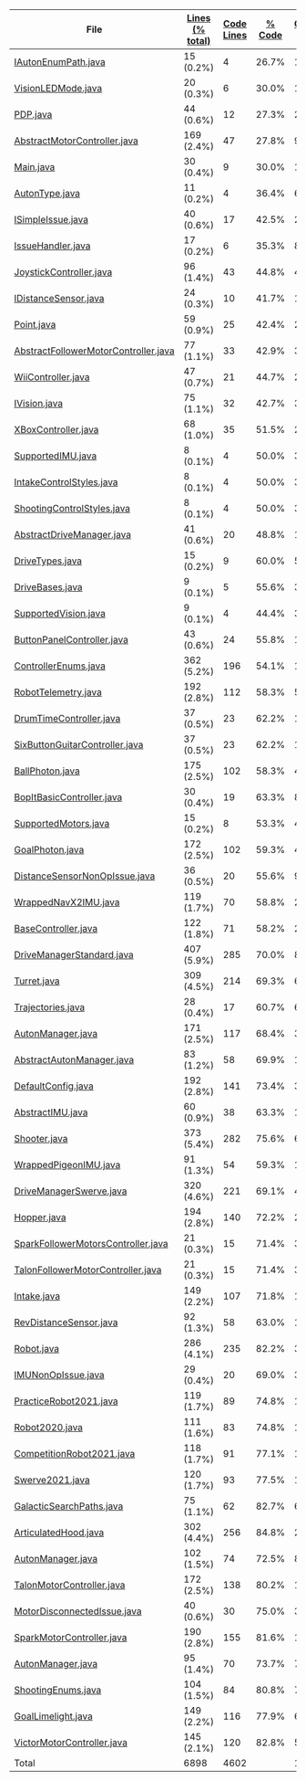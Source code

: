 
|File|[Lines (% total)](https://github.com/jojo2357/CodeStats/tree/main/Statistics/LinesDescending.md/)|[Code Lines](https://github.com/jojo2357/CodeStats/tree/main/Statistics/CodeDescending.md/)|[% Code](https://github.com/jojo2357/CodeStats/tree/main/Statistics/ProportionCodeDescending.md/)|[Comment Lines](https://github.com/jojo2357/CodeStats/tree/main/Statistics/CommentsDescending.md/)|[% Comment](https://github.com/jojo2357/CodeStats/tree/main/Statistics/ProportionCommentsAscending.md/)|[Blank Lines](https://github.com/jojo2357/CodeStats/tree/main/Statistics/BlanksDescending.md/)|[% Blank](https://github.com/jojo2357/CodeStats/tree/main/Statistics/ProportionBlanksDescending.md/)|
| --- | --- | --- | --- | --- | --- | --- | --- |
|[IAutonEnumPath.java](https://github.com/jojo2357/CodeStats/tree/main/src/main/java/frc/drive/auton/IAutonEnumPath.java)|15 (0.2%)|4|26.7%|10|66.7%|1|6.7%|
|[VisionLEDMode.java](https://github.com/jojo2357/CodeStats/tree/main/src/main/java/frc/vision/camera/VisionLEDMode.java)|20 (0.3%)|6|30.0%|13|65.0%|1|5.0%|
|[PDP.java](https://github.com/jojo2357/CodeStats/tree/main/src/main/java/frc/pdp/PDP.java)|44 (0.6%)|12|27.3%|26|59.1%|6|13.6%|
|[AbstractMotorController.java](https://github.com/jojo2357/CodeStats/tree/main/src/main/java/frc/motors/AbstractMotorController.java)|169 (2.4%)|47|27.8%|99|58.6%|23|13.6%|
|[Main.java](https://github.com/jojo2357/CodeStats/tree/main/src/main/java/frc/robot/Main.java)|30 (0.4%)|9|30.0%|17|56.7%|4|13.3%|
|[AutonType.java](https://github.com/jojo2357/CodeStats/tree/main/src/main/java/frc/drive/auton/AutonType.java)|11 (0.2%)|4|36.4%|6|54.5%|1|9.1%|
|[ISimpleIssue.java](https://github.com/jojo2357/CodeStats/tree/main/src/main/java/frc/selfdiagnostics/ISimpleIssue.java)|40 (0.6%)|17|42.5%|20|50.0%|3|7.5%|
|[IssueHandler.java](https://github.com/jojo2357/CodeStats/tree/main/src/main/java/frc/selfdiagnostics/IssueHandler.java)|17 (0.2%)|6|35.3%|8|47.1%|3|17.6%|
|[JoystickController.java](https://github.com/jojo2357/CodeStats/tree/main/src/main/java/frc/controllers/JoystickController.java)|96 (1.4%)|43|44.8%|44|45.8%|9|9.4%|
|[IDistanceSensor.java](https://github.com/jojo2357/CodeStats/tree/main/src/main/java/frc/vision/distancesensor/IDistanceSensor.java)|24 (0.3%)|10|41.7%|11|45.8%|3|12.5%|
|[Point.java](https://github.com/jojo2357/CodeStats/tree/main/src/main/java/frc/drive/auton/Point.java)|59 (0.9%)|25|42.4%|27|45.8%|7|11.9%|
|[AbstractFollowerMotorController.java](https://github.com/jojo2357/CodeStats/tree/main/src/main/java/frc/motors/followers/AbstractFollowerMotorController.java)|77 (1.1%)|33|42.9%|35|45.5%|9|11.7%|
|[WiiController.java](https://github.com/jojo2357/CodeStats/tree/main/src/main/java/frc/controllers/WiiController.java)|47 (0.7%)|21|44.7%|21|44.7%|5|10.6%|
|[IVision.java](https://github.com/jojo2357/CodeStats/tree/main/src/main/java/frc/vision/camera/IVision.java)|75 (1.1%)|32|42.7%|30|40.0%|13|17.3%|
|[XBoxController.java](https://github.com/jojo2357/CodeStats/tree/main/src/main/java/frc/controllers/XBoxController.java)|68 (1.0%)|35|51.5%|26|38.2%|7|10.3%|
|[SupportedIMU.java](https://github.com/jojo2357/CodeStats/tree/main/src/main/java/frc/telemetry/imu/SupportedIMU.java)|8 (0.1%)|4|50.0%|3|37.5%|1|12.5%|
|[IntakeControlStyles.java](https://github.com/jojo2357/CodeStats/tree/main/src/main/java/frc/ballstuff/intaking/IntakeControlStyles.java)|8 (0.1%)|4|50.0%|3|37.5%|1|12.5%|
|[ShootingControlStyles.java](https://github.com/jojo2357/CodeStats/tree/main/src/main/java/frc/ballstuff/shooting/ShootingControlStyles.java)|8 (0.1%)|4|50.0%|3|37.5%|1|12.5%|
|[AbstractDriveManager.java](https://github.com/jojo2357/CodeStats/tree/main/src/main/java/frc/drive/AbstractDriveManager.java)|41 (0.6%)|20|48.8%|14|34.1%|7|17.1%|
|[DriveTypes.java](https://github.com/jojo2357/CodeStats/tree/main/src/main/java/frc/drive/DriveTypes.java)|15 (0.2%)|9|60.0%|5|33.3%|1|6.7%|
|[DriveBases.java](https://github.com/jojo2357/CodeStats/tree/main/src/main/java/frc/drive/DriveBases.java)|9 (0.1%)|5|55.6%|3|33.3%|1|11.1%|
|[SupportedVision.java](https://github.com/jojo2357/CodeStats/tree/main/src/main/java/frc/vision/camera/SupportedVision.java)|9 (0.1%)|4|44.4%|3|33.3%|2|22.2%|
|[ButtonPanelController.java](https://github.com/jojo2357/CodeStats/tree/main/src/main/java/frc/controllers/ButtonPanelController.java)|43 (0.6%)|24|55.8%|14|32.6%|5|11.6%|
|[ControllerEnums.java](https://github.com/jojo2357/CodeStats/tree/main/src/main/java/frc/controllers/ControllerEnums.java)|362 (5.2%)|196|54.1%|110|30.4%|56|15.5%|
|[RobotTelemetry.java](https://github.com/jojo2357/CodeStats/tree/main/src/main/java/frc/telemetry/RobotTelemetry.java)|192 (2.8%)|112|58.3%|54|28.1%|26|13.5%|
|[DrumTimeController.java](https://github.com/jojo2357/CodeStats/tree/main/src/main/java/frc/controllers/DrumTimeController.java)|37 (0.5%)|23|62.2%|10|27.0%|4|10.8%|
|[SixButtonGuitarController.java](https://github.com/jojo2357/CodeStats/tree/main/src/main/java/frc/controllers/SixButtonGuitarController.java)|37 (0.5%)|23|62.2%|10|27.0%|4|10.8%|
|[BallPhoton.java](https://github.com/jojo2357/CodeStats/tree/main/src/main/java/frc/vision/camera/BallPhoton.java)|175 (2.5%)|102|58.3%|47|26.9%|26|14.9%|
|[BopItBasicController.java](https://github.com/jojo2357/CodeStats/tree/main/src/main/java/frc/controllers/BopItBasicController.java)|30 (0.4%)|19|63.3%|8|26.7%|3|10.0%|
|[SupportedMotors.java](https://github.com/jojo2357/CodeStats/tree/main/src/main/java/frc/motors/SupportedMotors.java)|15 (0.2%)|8|53.3%|4|26.7%|3|20.0%|
|[GoalPhoton.java](https://github.com/jojo2357/CodeStats/tree/main/src/main/java/frc/vision/camera/GoalPhoton.java)|172 (2.5%)|102|59.3%|43|25.0%|27|15.7%|
|[DistanceSensorNonOpIssue.java](https://github.com/jojo2357/CodeStats/tree/main/src/main/java/frc/selfdiagnostics/DistanceSensorNonOpIssue.java)|36 (0.5%)|20|55.6%|9|25.0%|7|19.4%|
|[WrappedNavX2IMU.java](https://github.com/jojo2357/CodeStats/tree/main/src/main/java/frc/telemetry/imu/WrappedNavX2IMU.java)|119 (1.7%)|70|58.8%|29|24.4%|20|16.8%|
|[BaseController.java](https://github.com/jojo2357/CodeStats/tree/main/src/main/java/frc/controllers/BaseController.java)|122 (1.8%)|71|58.2%|28|23.0%|23|18.9%|
|[DriveManagerStandard.java](https://github.com/jojo2357/CodeStats/tree/main/src/main/java/frc/drive/DriveManagerStandard.java)|407 (5.9%)|285|70.0%|89|21.9%|33|8.1%|
|[Turret.java](https://github.com/jojo2357/CodeStats/tree/main/src/main/java/frc/ballstuff/shooting/Turret.java)|309 (4.5%)|214|69.3%|67|21.7%|28|9.1%|
|[Trajectories.java](https://github.com/jojo2357/CodeStats/tree/main/src/main/java/frc/drive/auton/followtrajectory/Trajectories.java)|28 (0.4%)|17|60.7%|6|21.4%|5|17.9%|
|[AutonManager.java](https://github.com/jojo2357/CodeStats/tree/main/src/main/java/frc/drive/auton/galacticsearch/AutonManager.java)|171 (2.5%)|117|68.4%|31|18.1%|23|13.5%|
|[AbstractAutonManager.java](https://github.com/jojo2357/CodeStats/tree/main/src/main/java/frc/drive/auton/AbstractAutonManager.java)|83 (1.2%)|58|69.9%|15|18.1%|10|12.0%|
|[DefaultConfig.java](https://github.com/jojo2357/CodeStats/tree/main/src/main/java/frc/robot/robotconfigs/DefaultConfig.java)|192 (2.8%)|141|73.4%|33|17.2%|18|9.4%|
|[AbstractIMU.java](https://github.com/jojo2357/CodeStats/tree/main/src/main/java/frc/telemetry/imu/AbstractIMU.java)|60 (0.9%)|38|63.3%|10|16.7%|12|20.0%|
|[Shooter.java](https://github.com/jojo2357/CodeStats/tree/main/src/main/java/frc/ballstuff/shooting/Shooter.java)|373 (5.4%)|282|75.6%|62|16.6%|29|7.8%|
|[WrappedPigeonIMU.java](https://github.com/jojo2357/CodeStats/tree/main/src/main/java/frc/telemetry/imu/WrappedPigeonIMU.java)|91 (1.3%)|54|59.3%|15|16.5%|22|24.2%|
|[DriveManagerSwerve.java](https://github.com/jojo2357/CodeStats/tree/main/src/main/java/frc/drive/DriveManagerSwerve.java)|320 (4.6%)|221|69.1%|48|15.0%|51|15.9%|
|[Hopper.java](https://github.com/jojo2357/CodeStats/tree/main/src/main/java/frc/ballstuff/intaking/Hopper.java)|194 (2.8%)|140|72.2%|29|14.9%|25|12.9%|
|[SparkFollowerMotorsController.java](https://github.com/jojo2357/CodeStats/tree/main/src/main/java/frc/motors/followers/SparkFollowerMotorsController.java)|21 (0.3%)|15|71.4%|3|14.3%|3|14.3%|
|[TalonFollowerMotorController.java](https://github.com/jojo2357/CodeStats/tree/main/src/main/java/frc/motors/followers/TalonFollowerMotorController.java)|21 (0.3%)|15|71.4%|3|14.3%|3|14.3%|
|[Intake.java](https://github.com/jojo2357/CodeStats/tree/main/src/main/java/frc/ballstuff/intaking/Intake.java)|149 (2.2%)|107|71.8%|19|12.8%|23|15.4%|
|[RevDistanceSensor.java](https://github.com/jojo2357/CodeStats/tree/main/src/main/java/frc/vision/distancesensor/RevDistanceSensor.java)|92 (1.3%)|58|63.0%|11|12.0%|23|25.0%|
|[Robot.java](https://github.com/jojo2357/CodeStats/tree/main/src/main/java/frc/robot/Robot.java)|286 (4.1%)|235|82.2%|32|11.2%|19|6.6%|
|[IMUNonOpIssue.java](https://github.com/jojo2357/CodeStats/tree/main/src/main/java/frc/selfdiagnostics/IMUNonOpIssue.java)|29 (0.4%)|20|69.0%|3|10.3%|6|20.7%|
|[PracticeRobot2021.java](https://github.com/jojo2357/CodeStats/tree/main/src/main/java/frc/robot/robotconfigs/twentyone/PracticeRobot2021.java)|119 (1.7%)|89|74.8%|11|9.2%|19|16.0%|
|[Robot2020.java](https://github.com/jojo2357/CodeStats/tree/main/src/main/java/frc/robot/robotconfigs/twentytwenty/Robot2020.java)|111 (1.6%)|83|74.8%|10|9.0%|18|16.2%|
|[CompetitionRobot2021.java](https://github.com/jojo2357/CodeStats/tree/main/src/main/java/frc/robot/robotconfigs/twentyone/CompetitionRobot2021.java)|118 (1.7%)|91|77.1%|10|8.5%|17|14.4%|
|[Swerve2021.java](https://github.com/jojo2357/CodeStats/tree/main/src/main/java/frc/robot/robotconfigs/twentyone/Swerve2021.java)|120 (1.7%)|93|77.5%|10|8.3%|17|14.2%|
|[GalacticSearchPaths.java](https://github.com/jojo2357/CodeStats/tree/main/src/main/java/frc/drive/auton/galacticsearch/GalacticSearchPaths.java)|75 (1.1%)|62|82.7%|6|8.0%|7|9.3%|
|[ArticulatedHood.java](https://github.com/jojo2357/CodeStats/tree/main/src/main/java/frc/ballstuff/shooting/ArticulatedHood.java)|302 (4.4%)|256|84.8%|24|7.9%|22|7.3%|
|[AutonManager.java](https://github.com/jojo2357/CodeStats/tree/main/src/main/java/frc/drive/auton/galacticsearchscam/AutonManager.java)|102 (1.5%)|74|72.5%|8|7.8%|20|19.6%|
|[TalonMotorController.java](https://github.com/jojo2357/CodeStats/tree/main/src/main/java/frc/motors/TalonMotorController.java)|172 (2.5%)|138|80.2%|13|7.6%|21|12.2%|
|[MotorDisconnectedIssue.java](https://github.com/jojo2357/CodeStats/tree/main/src/main/java/frc/selfdiagnostics/MotorDisconnectedIssue.java)|40 (0.6%)|30|75.0%|3|7.5%|7|17.5%|
|[SparkMotorController.java](https://github.com/jojo2357/CodeStats/tree/main/src/main/java/frc/motors/SparkMotorController.java)|190 (2.8%)|155|81.6%|14|7.4%|21|11.1%|
|[AutonManager.java](https://github.com/jojo2357/CodeStats/tree/main/src/main/java/frc/drive/auton/followtrajectory/AutonManager.java)|95 (1.4%)|70|73.7%|7|7.4%|18|18.9%|
|[ShootingEnums.java](https://github.com/jojo2357/CodeStats/tree/main/src/main/java/frc/ballstuff/shooting/ShootingEnums.java)|104 (1.5%)|84|80.8%|7|6.7%|13|12.5%|
|[GoalLimelight.java](https://github.com/jojo2357/CodeStats/tree/main/src/main/java/frc/vision/camera/GoalLimelight.java)|149 (2.2%)|116|77.9%|6|4.0%|27|18.1%|
|[VictorMotorController.java](https://github.com/jojo2357/CodeStats/tree/main/src/main/java/frc/motors/VictorMotorController.java)|145 (2.1%)|120|82.8%|5|3.4%|20|13.8%|
|Total|6898|4602| |1403| |893| |